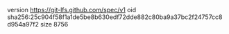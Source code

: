 version https://git-lfs.github.com/spec/v1
oid sha256:25c904f58f1a1de5be8b630edf72dde882c80ba9a37bc2f24757cc8d954a97f2
size 8756
